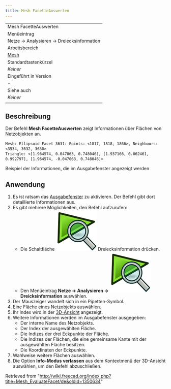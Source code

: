```yaml
---
title: Mesh FacetteAuswerten
---
```


|                                                |
| ---------------------------------------------- |
| Mesh FacetteAuswerten                          |
| Menüeintrag                                    |
| Netze → Analysieren → Dreiecksinformation      |
| Arbeitsbereich                                 |
| [Mesh](/Mesh_Workbench/de "Mesh Workbench/de") |
| Standardtastenkürzel                           |
| _Keiner_                                       |
| Eingeführt in Version                          |
| -                                              |
| Siehe auch                                     |
| _Keiner_                                       |
|                                                |

## Beschreibung

Der Befehl **Mesh FacetteAuswerten** zeigt Informationen über Flächen von Netzobjekten an.

```
Mesh: Ellipsoid Facet 3631: Points: <1817, 1818, 1866>, Neighbours: <3534, 3632, 3630>
Triangle: <[1.964574, 0.047063, 0.748046], [1.937166, 0.062461, 0.992797], [1.964574, -0.047063, 0.748046]>

```

Beispiel der Informationen, die im Ausgabefenster angezeigt werden

## Anwendung

1. Es ist ratsam das [Ausgabefenster](/Report_view/de "Report view/de") zu aktivieren. Der Befehl gibt dort detaillierte Informationen aus.
2. Es gibt mehrere Möglichkeiten, den Befehl aufzurufen:
   - Die Schaltfläche ![](/src/assets/images/Mesh_EvaluateFacet.svg) Dreiecksinformation drücken.
   - Den Menüeintrag **Netze → Analysieren → ![](/src/assets/images/Mesh_EvaluateFacet.svg) Dreicksinformation** auswählen.
3. Der Mauszeiger wandelt sich in ein Pipetten-Symbol.
4. Eine Fläche eines Netzobjekts auswählen.
5. Ihr Index wird in der [3D-Ansicht](/3D_view/de "3D view/de") angezeigt.
6. Weitere Informationen werden im Ausgabefenster ausgegeben:
   - Der interne Name des Netzobjekts.
   - Der Index der ausgewählten Fläche.
   - Die Indizes der drei Eckpunkte der Fläche.
   - Die Indizes der Flächen, die eine gemeinsame Kante mit der ausgewählten Fläche besitzen.
   - Die Koordinaten der Eckpunkte.
7. Wahlweise weitere Flächen auswählen.
8. Die Option **Info-Modus verlassen** aus dem Kontextmenü der 3D-Ansicht auswählen, um den Befehl abzuschließen.

Retrieved from "<http://wiki.freecad.org/index.php?title=Mesh_EvaluateFacet/de&oldid=1350634>"
